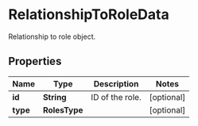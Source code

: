 # RelationshipToRoleData

Relationship to role object.

## Properties

| Name     | Type          | Description     | Notes      |
| -------- | ------------- | --------------- | ---------- |
| **id**   | **String**    | ID of the role. | [optional] |
| **type** | **RolesType** |                 | [optional] |
